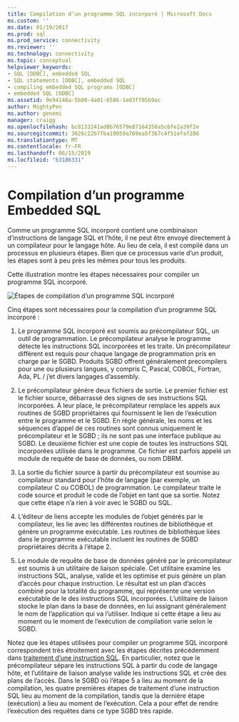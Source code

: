 ```yaml
---
title: Compilation d’un programme SQL incorporé | Microsoft Docs
ms.custom: ''
ms.date: 01/19/2017
ms.prod: sql
ms.prod_service: connectivity
ms.reviewer: ''
ms.technology: connectivity
ms.topic: conceptual
helpviewer_keywords:
- SQL [ODBC], embedded SQL
- SQL statements [ODBC], embedded SQL
- compiling embedded SQL programs [ODBC]
- embedded SQL [ODBC]
ms.assetid: 9e94146a-5b80-4a01-b586-1e03ff05b9ac
author: MightyPen
ms.author: genemi
manager: craigg
ms.openlocfilehash: bc8133241ad0b76579e87164350a5c6fe2a39f2e
ms.sourcegitcommit: 3026c22b7fba19059a769ea5f367c4f51efaf286
ms.translationtype: MT
ms.contentlocale: fr-FR
ms.lasthandoff: 06/15/2019
ms.locfileid: "63186331"
---
```

# <a name="compiling-an-embedded-sql-program"></a>Compilation d’un programme Embedded SQL
Comme un programme SQL incorporé contient une combinaison d’instructions de langage SQL et l’hôte, il ne peut être envoyé directement à un compilateur pour le langage hôte. Au lieu de cela, il est compilé dans un processus en plusieurs étapes. Bien que ce processus varie d’un produit, les étapes sont à peu près les mêmes pour tous les produits.  
  
 Cette illustration montre les étapes nécessaires pour compiler un programme SQL incorporé.  
  
 ![Étapes de compilation d’un programme SQL incorporé](../../odbc/reference/media/pr02.gif "pr02")  
  
 Cinq étapes sont nécessaires pour la compilation d’un programme SQL incorporé :  
  
1.  Le programme SQL incorporé est soumis au précompilateur SQL, un outil de programmation. Le précompilateur analyse le programme détecte les instructions SQL incorporées et les traite. Un précompilateur différent est requis pour chaque langage de programmation pris en charge par le SGBD. Produits SGBD offrent généralement precompilers pour une ou plusieurs langues, y compris C, Pascal, COBOL, Fortran, Ada, PL / j’et divers langages d’assembly.  
  
2.  Le précompilateur génère deux fichiers de sortie. Le premier fichier est le fichier source, débarrassé des signes de ses instructions SQL incorporées. À leur place, le précompilateur remplace les appels aux routines de SGBD propriétaires qui fournissent le lien de l’exécution entre le programme et le SGBD. En règle générale, les noms et les séquences d’appel de ces routines sont connus uniquement le précompilateur et le SGBD ; ils ne sont pas une interface publique au SGBD. Le deuxième fichier est une copie de toutes les instructions SQL incorporées utilisée dans le programme. Ce fichier est parfois appelé un module de requête de base de données, ou nom DBRM.  
  
3.  La sortie du fichier source à partir du précompilateur est soumise au compilateur standard pour l’hôte de langage (par exemple, un compilateur C ou COBOL) de programmation. Le compilateur traite le code source et produit le code de l’objet en tant que sa sortie. Notez que cette étape n’a rien à voir avec le SGBD ou SQL.  
  
4.  L’éditeur de liens accepte les modules de l’objet générés par le compilateur, les lie avec les différentes routines de bibliothèque et génère un programme exécutable. Les routines de bibliothèque liées dans le programme exécutable incluent les routines de SGBD propriétaires décrits à l’étape 2.  
  
5.  Le module de requête de base de données généré par le précompilateur est soumis à un utilitaire de liaison spéciale. Cet utilitaire examine les instructions SQL, analyse, valide et les optimise et puis génère un plan d’accès pour chaque instruction. Le résultat est un plan d’accès combiné pour la totalité du programme, qui représente une version exécutable de le des instructions SQL incorporées. L’utilitaire de liaison stocke le plan dans la base de données, en lui assignant généralement le nom de l’application qui va l’utiliser. Indique si cette étape a lieu au moment ou le moment de l’exécution de compilation varie selon le SGBD.  
  
 Notez que les étapes utilisées pour compiler un programme SQL incorporé correspondent très étroitement avec les étapes décrites précédemment dans [traitement d’une instruction SQL](../../odbc/reference/processing-a-sql-statement.md). En particulier, notez que le précompilateur sépare les instructions SQL à partir du code de langage hôte, et l’utilitaire de liaison analyse valide les instructions SQL et crée des plans de l’accès. Dans le SGBD où l’étape 5 a lieu au moment de la compilation, les quatre premières étapes de traitement d’une instruction SQL lieu au moment de la compilation, tandis que la dernière étape (exécution) a lieu au moment de l’exécution. Cela a pour effet de rendre l’exécution des requêtes dans ce type SGBD très rapide.
